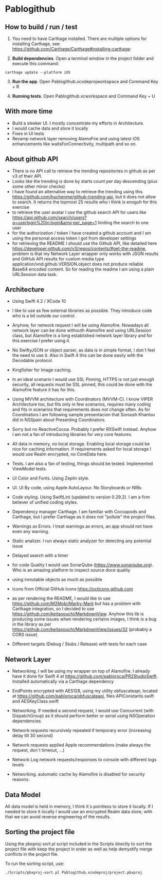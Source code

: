 # Pablogithub

## How to build / run / test

1. You need to have Carthage installed. There are multiple options for installing Carthage, see https://github.com/Carthage/Carthage#installing-carthage:

2. **Build dependencies**. Open a terminal window in the project folder and execute this command:

```
carthage update --platform iOS
```

3. **Run the app**. Open Pablogithub.xcodeprojworkspace and Command Key + R


4. **Running tests**. Open Pablogithub.xcworkspace and Command Key + U


## With more time

- Build a sleeker UI. I mostly concentrate my efforts in Architecture.
- I would cache data and store it locally
- Fixes in UI tests
- Revamp network layer removing AlamoFire and using latest iOS enhancements like waitsForConnectivity, multipath and so on.

## About github API

- There is no API call to retrieve the trending repositories in github as per v3 of their API.
- Looks like the trending is done by starts count per day descending (plus some other minor checks)
- I have found an alternative way to retrieve the trending using this https://github.com/huchenme/github-trending-api, but it does not allow to search. It returns the topmost 25 results who i think is enoguh for this exercise
- to retrieve the user avatar I use the github search API for users like https://api.github.com/search/users?q=userlogin%20in:login&amp;per_page=1 limiting the search to one user
- for the authorization / token I have created a github account and I am using the personal access token I got from developer settings
- for retrieving the README I should use the Github API, like detailed here https://developer.github.com/v3/repos/contents/#get-the-readme, problem is that my Network Layer wrapper only works with JSON results and GitHub API results for custom media type application/vnd.github.VERSION.object does not produce reliable Base64 encoded content. So for reading the readme I am using a plain URLSession data task.

## Architecture

- Using Swift 4.2 / XCode 10

- I like to use as few external libraries as possible. They introduce code who is a bit outside our control.

- Anyhow, for network request I will be using Alamofire. Nowadays all network layer can be done withouth Alamofire and using URLSession class, but Alamofire is a long established network layer library and for this exercise I prefer using it.

- No SwiftyJSON or object parser, as data is in simple format, I don´t feel the need to use it. Also in Swift 4 this can be done easily with the Decodable protocol.

- Kingfisher for Image caching.

- In an ideal scenario I would use SSL Pinning, HTTPS is not just enough security, all requests must be SSL pinned, this could be done with the Alamofire feature it has for this.

- Using MVVM architecture with Coordinators (MVVM-C). I know VIPER Architecture too, but fits only in few scenarios, requires many coding and fits in scenarios that requirements does not change often. As for Coordinators I am following sample presentacion that Soroush Khanlou did in NSSpain about Presenting Coordinators.

- Sorry but no ReactiveCocoa. Probably I prefer RXSwift instead. Anyhow I am not a fan of introducing libraries for very core features.

- All data in memory, no local storage. Enabling local storage could be nice for caching information. If requirements asked for local storage I would use Realm encrypted, no CoreData here.

- Tests. I am also a fan of testing, things should be tested. Implemented ViewModel tests.

- UI Color and Fonts. Using Zeplin style.

- UI. UI By code, using Apple AutoLayour. No Storyboards or NIBs

- Code styling. Using SwiftLint (updated to version 0.29.2). I am a firm believer of unified coding styles.

- Dependency manager Carthage. I am familiar with Cocoapods and Carthage, but I prefer Carthage as it does not "pollute" the project files.  

- Warnings as Errors. I treat warnings as errors, an app should not have even any warning.

- Static analizer. I run always static analyzer for detecting any potential issue

- Delayed search with a timer

- for code Quality I would use SonarQube (https://www.sonarqube.org). Who is an amazing platform to inspect source doce quality 

- using inmutable objects as much as possible

- Icons from Official GitHub Icons https://octicons.github.com

- as per rendering the README, I would like to use  https://github.com/M2Mobi/Marky-Mark but has a problem with Carthage integration, so I decided to use https://github.com/keitaoouchi/MarkdownView. Anyhow this lib is producing some issues when rendering certains images, I think is a bug in the library as per https://github.com/keitaoouchi/MarkdownView/issues/32 (probably a CORS issue)

- Different targets (Debug / Stubs / Release) with tests for each case

## Network Layer

- Networking. I will be using my wrapper on top of Alamofire. I already have it done for Swift 4 at https://github.com/pabloroca/PR2StudioSwift. Installed automatically via a Carthage dependency

- EndPoints encrypted with AES128, using my utility obfuscateapi, located at https://github.com/pabloroca/obfuscateapi, files APIConstants.swift and AESKeyClass.swift

- Networking. If needed a second request, I would use Concurrent (with DispatchGroup) as it should perform better or serial using NSOperation dependencies

- Network requests recursively repeated if temporary error (increasing delay till 30 second)

- Network requests applied Apple recommendations (make always the request, don´t timeout, ...)

- Network Log network requests/responses to console with different logs levels

- Networking. automatic cache by Alamofire is disabled for security reasons.


## Data Model

All data model is held in memory, I think it´s pointless to store it locally. If I needed to store it locally I would use an encrypted Realm data store, with that we can avoid reverse engineering of the results. 


## Sorting the project file

Using the pbxproj-sort.pl script included in the Scripts directly to sort the project file with keep the project in order as well as help demystify merge conflicts in the project file. 

To run the sorting script, use:

`./Scripts/pbxproj-sort.pl Pablogithub.xcodeproj/project.pbxproj`

